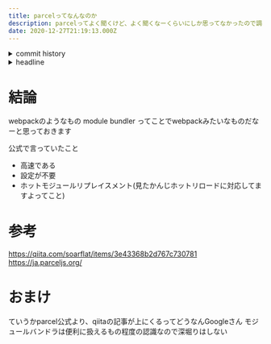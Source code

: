 ```yaml
---
title: parcelってなんなのか
description: parcelってよく聞くけど、よく聞くなーくらいにしか思ってなかったので調べてみた
date: 2020-12-27T21:19:13.000Z
---
```

<!-- history area start -->
<details><summary>commit history</summary><div><ol>

</ol></div></details>
<!-- history area end -->
<!-- toc area start -->
<details><summary>headline</summary><div>

<!-- toc -->

- [結論](#%E7%B5%90%E8%AB%96)
- [参考](#%E5%8F%82%E8%80%83)
- [おまけ](#%E3%81%8A%E3%81%BE%E3%81%91)

<!-- tocstop -->

</div></details>

<!-- toc area end -->

# 結論
webpackのようなもの
module bundler
ってことでwebpackみたいなものだなーと思っておきます

公式で言っていたこと
- 高速である
- 設定が不要
- ホットモジュールリプレイスメント(見たかんじホットリロードに対応してますよってこと)

# 参考
https://qiita.com/soarflat/items/3e43368b2d767c730781
https://ja.parceljs.org/

# おまけ
ていうかparcel公式より、qiitaの記事が上にくるってどうなんGoogleさん
モジュールバンドラは便利に扱えるもの程度の認識なので深堀りはしない

